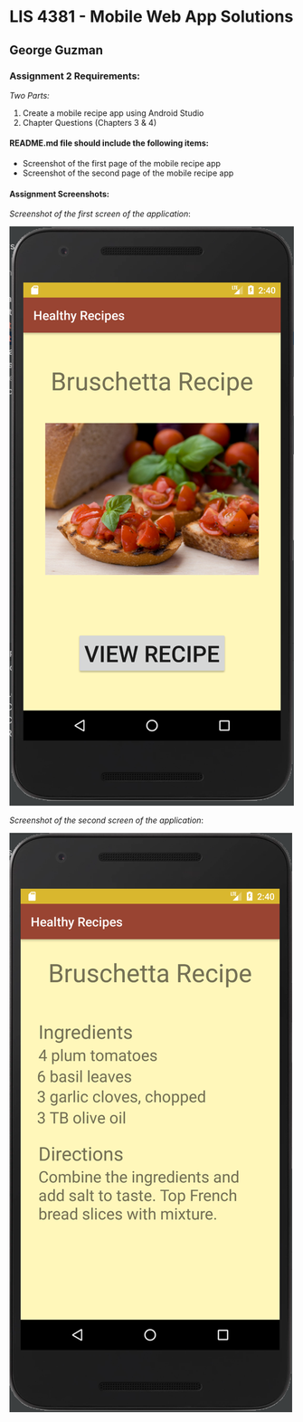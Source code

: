 # LIS 4381 - Mobile Web App Solutions

## George Guzman

### Assignment 2 Requirements:

*Two Parts:*

1. Create a mobile recipe app using Android Studio
3. Chapter Questions (Chapters 3 & 4)

#### README.md file should include the following items:

* Screenshot of the first page of the mobile recipe app
* Screenshot of the second page of the mobile recipe app


#### Assignment Screenshots:

*Screenshot of the first screen of the application*:

![First Activity](images/main.png)

*Screenshot of the second screen of the application*:

![Second Activity](images/activity.png)
